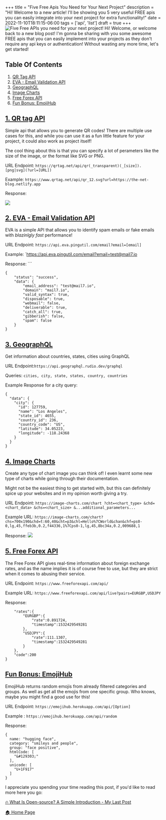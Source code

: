 +++
title = "Five Free Apis You Need for Your Next Project"
description = "Hi! Welcome to a new article! I'll be showing you 5 very useful FREE apis you can easily integrate into your next project for extra functionality!"
date = 2022-11-10T18:11:15-06:00
tags = ['api', 'list']
draft = true
+++
 ![Five Free APIs you need for your next project!](https://dev-to-uploads.s3.amazonaws.com/uploads/articles/hp65b3t4yeizfoofj0vb.png)
Hi! Welcome, or welcome back to a new blog post! I'm gonna be sharing with you some awesome FREE apis that you can easily implement  into your projects as they don't require any api keys or authentication! Without wasting any more time, let's get started!
<!--more-->

## Table Of Contents
1. [QR Tag API](#qr-tag-api)
2. [EVA - Email Validation API](#eva-email-validation-api)
3. [GeographQL](#geographql)
4. [Image Charts](#image-charts)
5. [Free Forex API](#free-forex-api)
6. [Fun Bonus: EmojiHub](#fun-bonus-emoji-hub)

## [1. QR tag API](https://www.qrtag.net/api/)
Simple api that allows you to generate QR codes! There are multiple use cases for this, and while you can use it as a fun little feature for your project, it could also work as project itself! 

The cool thing about this is that you can specify a lot of perameters like the size of the image, or the format like SVG or PNG.


URL Endpoint: `https://qrtag.net/api/qr(_transparent)(_[size]).[png|svg](?url=[URL])`


Example: `https://www.qrtag.net/api/qr_12.svg?url=https://the-net-blog.netlify.app`

Response: 

![](https://www.qrtag.net/api/qr_8.svg?url=https://the-net-blog.netlify.app)


## [2. EVA - Email Validation API](https://freeforexapi.com/Home/Api) 
EVA is a simple API that allows you to identify spam emails or fake emails with *blazinlgly fast* performance! 


URL Endpoint: `https://api.eva.pingutil.com/email?email=[email]`


Example: `https://api.eva.pingutil.com/email?email=test@mail7.io

Response: ```
```
{
    "status": "success",
    "data": {
        "email_address": "test@mail7.io",
        "domain": "mail7.io",
        "valid_syntax": true,
        "disposable": true,
        "webmail": false,
        "deliverable": true,
        "catch_all": true,
        "gibberish": false,
        "spam": false
    }
}
```

## [3.  GeographQL](https://geographql.netlify.app/) 
Get information about countries, states, cities using GraphQL


URL Endpoint:`https://api.geographql.rudio.dev/graphql`

Queries: `cities, city, state, states, country, countries`

Example Response for a city query: 
```
{
  "data": {
    "city": {
      "id": 127759,
      "name": "Los Angeles",
      "state_id": 4655,
      "country_id": 236,
      "country_code": "US",
      "latitude": 34.05223,
      "longitude": -118.24368
    }
  }
}
```


## [4. Image Charts](https://documentation.image-charts.com/)
Create any type of chart image you can think of! I even learnt some new type of charts while going through their documentation.

Might not be the easiest thing to get started with, but this can definitely spice up your websites and in my opinion worth giving a try.

URL Endpoint: `https://image-charts.com/chart ?cht=<chart_type> &chd=<chart_data> &chs=<chart_size> &...additional_parameters...`


Example URL: `https://image-charts.com/chart?chs=700x190&chd=t:60,40&cht=p3&chl=Hello%7CWorld&chan&chf=ps0-0,lg,45,ffeb3b,0.2,f44336,1%7Cps0-1,lg,45,8bc34a,0.2,009688,1`

Response: ![](https://image-charts.com/chart?chs=700x190&chd=t:60,40&cht=p3&chl=Hello%7CWorld&chan&chf=ps0-0,lg,45,ffeb3b,0.2,f44336,1%7Cps0-1,lg,45,8bc34a,0.2,009688,1)


## [5. Free Forex API](https://freeforexapi.com/Home/Api) 
The Free Forex API gives real-time information about foreign exchange rates, and as the name implies it is of course free to use, but they are strict when it comes to abusing their service.

URL Endpoint: `https://www.freeforexapi.com/api/` 

Example URL: `https://www.freeforexapi.com/api/live?pairs=EURGBP,USDJPY`

Response: 
```{
    "rates":{
        "EURGBP":{
            "rate":0.891724,
            "timestamp":1532429549281
        },
        "USDJPY":{
            "rate":111.1307,
            "timestamp":1532429549281
        }
    },
    "code":200
}
```


## [Fun Bonus:  EmojiHub](https://github.com/cheatsnake/emojihub)
EmojiHub returns random emojis from already filtered categories and groups. As well as get all the emojis from one specific group. Who knows, maybe you might find a good use for this!

URL Endpoint: `https://emojihub.herokuapp.com/api/[Option]`


Example : `https://emojihub.herokuapp.com/api/random`

Response: 
```
{
  name: "hugging face",
  category: "smileys and people",
  group: "face positive",
  htmlCode: [
    "&#129303;"
  ],
  unicode: [
    "U+1F917"
  ]
}
```

I appreciate you spending your time reading this post, if you'd like to read more here you go:

[🔥  What Is Open-source? A Simple Introduction - My Last Post](https://the-net-blog.netlify.app/post/get-started-with-git/)

[🏠  Home Page](https://the-net-blog.netlify.app/)